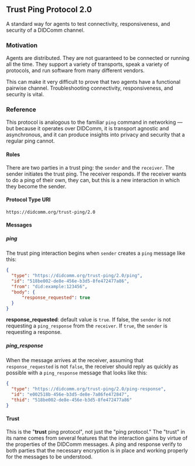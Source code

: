 ## Trust Ping Protocol 2.0

A standard way for agents to test connectivity,
responsiveness, and security of a DIDComm channel.

### Motivation

Agents are distributed. They are not guaranteed to be
connected or running all the time. They support a
variety of transports, speak a variety of protocols,
and run software from many different vendors.

This can make it very difficult to prove that two
agents have a functional pairwise channel. Troubleshooting
connectivity, responsiveness, and security is vital.

### Reference

This protocol is analogous to the familiar `ping`
command in networking &mdash; but because it operates
over DIDComm, it is transport
agnostic and asynchronous, and it can produce insights
into privacy and security that a regular ping
cannot.

#### Roles

There are two parties in a trust ping: the `sender`
and the `receiver`. The sender initiates the trust
ping. The receiver responds. If the receiver wants
to do a ping of their own, they can, but this is a
new interaction in which they become the sender.

#### Protocol Type URI

`https://didcomm.org/trust-ping/2.0`

#### Messages

##### ping

The trust ping interaction begins when `sender`
creates a `ping` message like this:

```JSON
{
  "type": "https://didcomm.org/trust-ping/2.0/ping",
  "id": "518be002-de8e-456e-b3d5-8fe472477a86",
  "from": "did:example:123456",
  "body": {
      "response_requested": true
  }
}
```

**response_requested**: default value is `true`. If false, the `sender` is not requesting a `ping_response` from the `receiver`. If `true`, the `sender` is requesting a response.

##### ping_response

When the message arrives at the receiver, assuming that `response_requested`
is not `false`, the receiver should reply as quickly as possible with a
`ping_response` message that looks like this:

```JSON
{
  "type": "https://didcomm.org/trust-ping/2.0/ping-response",
  "id": "e002518b-456e-b3d5-de8e-7a86fe472847",
  "thid": "518be002-de8e-456e-b3d5-8fe472477a86"
}
```

#### Trust

This is the "**trust** ping protocol", not just the "ping protocol."
The "trust" in its name comes from several features that the interaction
gains by virtue of the properties of the DIDComm messages. A ping and response verify to both parties that the necessary encryption is in place and working properly for the messages to be understood.